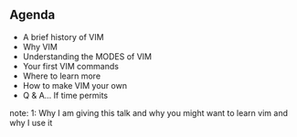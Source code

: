 ##  Agenda

* A brief history of VIM
* Why VIM
* Understanding the MODES of VIM
* Your first VIM commands
* Where to learn more
* How to make VIM your own
* Q & A... If time permits

note:
    1: Why I am giving this talk and why you might want to learn vim and why I use it
